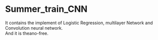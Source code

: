 # Summer_train_CNN
It contains the implement of Logistic Regression, multilayer Network and Convolution neural network.   
And it is theano-free.
